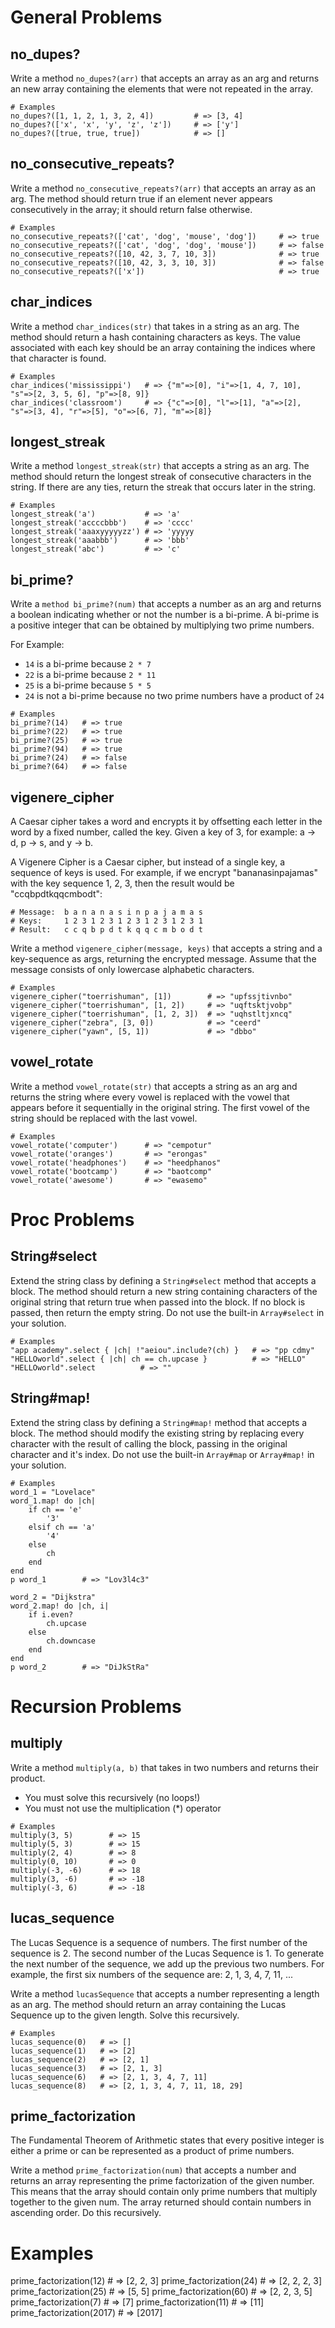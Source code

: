 # **General Problems**

## **no_dupes?**

Write a method `no_dupes?(arr)` that accepts an array as an arg and returns an new array containing the elements that were not repeated in the array.
~~~
# Examples
no_dupes?([1, 1, 2, 1, 3, 2, 4])         # => [3, 4]
no_dupes?(['x', 'x', 'y', 'z', 'z'])     # => ['y']
no_dupes?([true, true, true])            # => []
~~~

## **no_consecutive_repeats?**

Write a method `no_consecutive_repeats?(arr)` that accepts an array as an arg. The method should return true if an element never appears consecutively in the array; it should return false otherwise.
~~~
# Examples
no_consecutive_repeats?(['cat', 'dog', 'mouse', 'dog'])     # => true
no_consecutive_repeats?(['cat', 'dog', 'dog', 'mouse'])     # => false
no_consecutive_repeats?([10, 42, 3, 7, 10, 3])              # => true
no_consecutive_repeats?([10, 42, 3, 3, 10, 3])              # => false
no_consecutive_repeats?(['x'])                              # => true
~~~

## **char_indices**

Write a method `char_indices(str)` that takes in a string as an arg. The method should return a hash containing characters as keys. The value associated with each key should be an array containing the indices where that character is found.
~~~
# Examples
char_indices('mississippi')   # => {"m"=>[0], "i"=>[1, 4, 7, 10], "s"=>[2, 3, 5, 6], "p"=>[8, 9]}
char_indices('classroom')     # => {"c"=>[0], "l"=>[1], "a"=>[2], "s"=>[3, 4], "r"=>[5], "o"=>[6, 7], "m"=>[8]}
~~~

## **longest_streak**

Write a method `longest_streak(str)` that accepts a string as an arg. The method should return the longest streak of consecutive characters in the string. If there are any ties, return the streak that occurs later in the string.
~~~
# Examples
longest_streak('a')           # => 'a'
longest_streak('accccbbb')    # => 'cccc'
longest_streak('aaaxyyyyyzz') # => 'yyyyy
longest_streak('aaabbb')      # => 'bbb'
longest_streak('abc')         # => 'c'
~~~

## **bi_prime?**

Write a `method bi_prime?(num)` that accepts a number as an arg and returns a boolean indicating whether or not the number is a bi-prime. A bi-prime is a positive integer that can be obtained by multiplying two prime numbers.

For Example:

- `14` is a bi-prime because `2 * 7`
- `22` is a bi-prime because `2 * 11`
- `25` is a bi-prime because `5 * 5`
- `24` is not a bi-prime because no two prime numbers have a product of `24`
~~~
# Examples
bi_prime?(14)   # => true
bi_prime?(22)   # => true
bi_prime?(25)   # => true
bi_prime?(94)   # => true
bi_prime?(24)   # => false
bi_prime?(64)   # => false
~~~

## **vigenere_cipher**

A Caesar cipher takes a word and encrypts it by offsetting each letter in the word by a fixed number, called the key. Given a key of 3, for example: a -> d, p -> s, and y -> b.

A Vigenere Cipher is a Caesar cipher, but instead of a single key, a sequence of keys is used. For example, if we encrypt "bananasinpajamas" with the key sequence 1, 2, 3, then the result would be "ccqbpdtkqqcmbodt":
~~~
# Message:  b a n a n a s i n p a j a m a s
# Keys:     1 2 3 1 2 3 1 2 3 1 2 3 1 2 3 1
# Result:   c c q b p d t k q q c m b o d t
~~~
Write a method `vigenere_cipher(message, keys)` that accepts a string and a key-sequence as args, returning the encrypted message. Assume that the message consists of only lowercase alphabetic characters.
~~~
# Examples
vigenere_cipher("toerrishuman", [1])        # => "upfssjtivnbo"
vigenere_cipher("toerrishuman", [1, 2])     # => "uqftsktjvobp"
vigenere_cipher("toerrishuman", [1, 2, 3])  # => "uqhstltjxncq"
vigenere_cipher("zebra", [3, 0])            # => "ceerd"
vigenere_cipher("yawn", [5, 1])             # => "dbbo"
~~~

## **vowel_rotate**

Write a method `vowel_rotate(str)` that accepts a string as an arg and returns the string where every vowel is replaced with the vowel that appears before it sequentially in the original string. The first vowel of the string should be replaced with the last vowel.
~~~
# Examples
vowel_rotate('computer')      # => "cempotur"
vowel_rotate('oranges')       # => "erongas"
vowel_rotate('headphones')    # => "heedphanos"
vowel_rotate('bootcamp')      # => "baotcomp"
vowel_rotate('awesome')       # => "ewasemo"
~~~

# **Proc Problems**
## **String#select**

Extend the string class by defining a `String#select` method that accepts a block. The method should return a new string containing characters of the original string that return true when passed into the block. If no block is passed, then return the empty string. Do not use the built-in `Array#select` in your solution.
~~~
# Examples
"app academy".select { |ch| !"aeiou".include?(ch) }   # => "pp cdmy"
"HELLOworld".select { |ch| ch == ch.upcase }          # => "HELLO"
"HELLOworld".select          # => ""
~~~

## **String#map!**

Extend the string class by defining a `String#map!` method that accepts a block. The method should modify the existing string by replacing every character with the result of calling the block, passing in the original character and it's index. Do not use the built-in `Array#map` or `Array#map!` in your solution.
~~~
# Examples
word_1 = "Lovelace"
word_1.map! do |ch| 
    if ch == 'e'
        '3'
    elsif ch == 'a'
        '4'
    else
        ch
    end
end
p word_1        # => "Lov3l4c3"

word_2 = "Dijkstra"
word_2.map! do |ch, i|
    if i.even?
        ch.upcase
    else
        ch.downcase
    end
end
p word_2        # => "DiJkStRa"
~~~

# **Recursion Problems**
## **multiply**

Write a method `multiply(a, b)` that takes in two numbers and returns their product.

- You must solve this recursively (no loops!)
- You must not use the multiplication (*) operator
~~~
# Examples
multiply(3, 5)        # => 15
multiply(5, 3)        # => 15
multiply(2, 4)        # => 8
multiply(0, 10)       # => 0
multiply(-3, -6)      # => 18
multiply(3, -6)       # => -18
multiply(-3, 6)       # => -18
~~~

## **lucas_sequence**

The Lucas Sequence is a sequence of numbers. The first number of the sequence is 2. The second number of the Lucas Sequence is 1. To generate the next number of the sequence, we add up the previous two numbers. For example, the first six numbers of the sequence are: 2, 1, 3, 4, 7, 11, ...

Write a method `lucasSequence` that accepts a number representing a length as an arg. The method should return an array containing the Lucas Sequence up to the given length. Solve this recursively.
~~~
# Examples
lucas_sequence(0)   # => []
lucas_sequence(1)   # => [2]    
lucas_sequence(2)   # => [2, 1]
lucas_sequence(3)   # => [2, 1, 3]
lucas_sequence(6)   # => [2, 1, 3, 4, 7, 11]
lucas_sequence(8)   # => [2, 1, 3, 4, 7, 11, 18, 29]
~~~

## **prime_factorization**

The Fundamental Theorem of Arithmetic states that every positive integer is either a prime or can be represented as a product of prime numbers.

Write a method `prime_factorization(num)` that accepts a number and returns an array representing the prime factorization of the given number. This means that the array should contain only prime numbers that multiply together to the given num. The array returned should contain numbers in ascending order. Do this recursively.

# Examples
prime_factorization(12)     # => [2, 2, 3]
prime_factorization(24)     # => [2, 2, 2, 3]
prime_factorization(25)     # => [5, 5]
prime_factorization(60)     # => [2, 2, 3, 5]
prime_factorization(7)      # => [7]
prime_factorization(11)     # => [11]
prime_factorization(2017)   # => [2017]